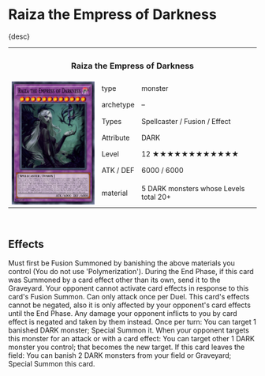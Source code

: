 # Raiza the Empress of Darkness

{desc}


<table>
  <tr>
    <th colspan="3"> <h3> Raiza the Empress of Darkness </h3> </th>
  </tr>
  <tr>
    <td rowspan="7"> <img src="../../../.assets/cards/fusion/Raiza.PNG" width="320px"> </td>
    <td> type </td>
    <td> monster </td>
  </tr>
  <tr>
    <td> archetype </td>
    <td> – </td>
  </tr>
  <tr>
    <td> Types </td>
    <td> Spellcaster / Fusion / Effect </td>
  </tr>
  <tr>
    <td> Attribute </td>
    <td> DARK </td>
  </tr>
  <tr>
    <td> Level </td>
    <td> 12 ★★★★★★★★★★★★ </td>
  </tr>
  <tr>
    <td> ATK / DEF </td>
    <td> 6000 / 6000 </td>
  </tr>
  <tr>
    <td> material </td>
    <td> 5 DARK monsters whose Levels total 20+ </td>
  </tr>
</table>


<br>


## Effects

Must first be Fusion Summoned by banishing the above materials you control (You do not use 'Polymerization'). During the End Phase, if this card was Summoned by a card effect other than its own, send it to the Graveyard. Your opponent cannot activate card effects in response to this card's Fusion Summon. Can only attack once per Duel. This card's effects cannot be negated, also it is only affected by your opponent's card effects until the End Phase. Any damage your opponent inflicts to you by card effect is negated and taken by them instead. Once per turn: You can target 1 banished DARK monster; Special Summon it. When your opponent targets this monster for an attack or with a card effect: You can target other 1 DARK monster you control; that becomes the new target. If this card leaves the field: You can banish 2 DARK monsters from your field or Graveyard; Special Summon this card.
